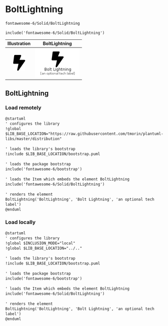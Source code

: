 # BoltLightning


```text
fontawesome-6/Solid/BoltLightning
```

```text
include('fontawesome-6/Solid/BoltLightning')
```



| Illustration | BoltLightning |
| :---: | :---: |
| ![illustration for Illustration](../../fontawesome-6/Solid/BoltLightning.png) | ![illustration for BoltLightning](../../fontawesome-6/Solid/BoltLightning.Local.png) |




## BoltLightning

### Load remotely
```plantuml
@startuml
' configures the library
!global $LIB_BASE_LOCATION="https://raw.githubusercontent.com/tmorin/plantuml-libs/master/distribution"

' loads the library's bootstrap
!include $LIB_BASE_LOCATION/bootstrap.puml

' loads the package bootstrap
include('fontawesome-6/bootstrap')

' loads the Item which embeds the element BoltLightning
include('fontawesome-6/Solid/BoltLightning')

' renders the element
BoltLightning('BoltLightning', 'Bolt Lightning', 'an optional tech label')
@enduml
```

### Load locally
```plantuml
@startuml
' configures the library
!global $INCLUSION_MODE="local"
!global $LIB_BASE_LOCATION="../.."

' loads the library's bootstrap
!include $LIB_BASE_LOCATION/bootstrap.puml

' loads the package bootstrap
include('fontawesome-6/bootstrap')

' loads the Item which embeds the element BoltLightning
include('fontawesome-6/Solid/BoltLightning')

' renders the element
BoltLightning('BoltLightning', 'Bolt Lightning', 'an optional tech label')
@enduml
```

